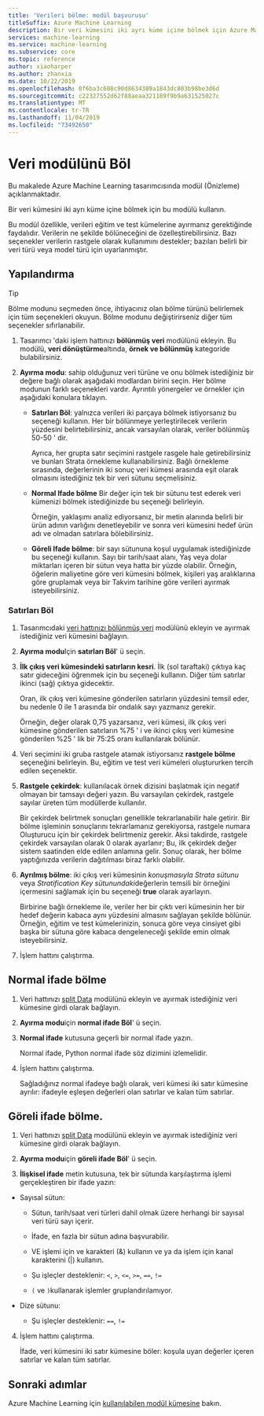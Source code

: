 ```yaml
---
title: 'Verileri bölme: modül başvurusu'
titleSuffix: Azure Machine Learning
description: Bir veri kümesini iki ayrı küme içine bölmek için Azure Machine Learning bölünmüş veri modülünü nasıl kullanacağınızı öğrenin.
services: machine-learning
ms.service: machine-learning
ms.subservice: core
ms.topic: reference
author: xiaoharper
ms.author: zhanxia
ms.date: 10/22/2019
ms.openlocfilehash: 0f6ba3c608c90d8634309a1843dc803b98be3d6d
ms.sourcegitcommit: c22327552d62f88aeaa321189f9b9a631525027c
ms.translationtype: MT
ms.contentlocale: tr-TR
ms.lasthandoff: 11/04/2019
ms.locfileid: "73492650"
---
```

# <a name="split-data-module"></a>Veri modülünü Böl

Bu makalede Azure Machine Learning tasarımcısında modül (Önizleme) açıklanmaktadır.

Bir veri kümesini iki ayrı küme içine bölmek için bu modülü kullanın.

Bu modül özellikle, verileri eğitim ve test kümelerine ayırmanız gerektiğinde faydalıdır. Verilerin ne şekilde bölüneceğini de özelleştirebilirsiniz. Bazı seçenekler verilerin rastgele olarak kullanımını destekler; bazıları belirli bir veri türü veya model türü için uyarlanmıştır.

## <a name="how-to-configure"></a>Yapılandırma

> [!TIP]
> Bölme modunu seçmeden önce, ihtiyacınız olan bölme türünü belirlemek için tüm seçenekleri okuyun.
> Bölme modunu değiştirirseniz diğer tüm seçenekler sıfırlanabilir.

1. Tasarımcı 'daki işlem hattınızı **bölünmüş veri** modülünü ekleyin. Bu modülü, **veri dönüştürme**altında, **örnek ve bölünmüş** kategoride bulabilirsiniz.

2. **Ayırma modu**: sahip olduğunuz veri türüne ve onu bölmek istediğiniz bir değere bağlı olarak aşağıdaki modlardan birini seçin. Her bölme modunun farklı seçenekleri vardır. Ayrıntılı yönergeler ve örnekler için aşağıdaki konulara tıklayın. 

    - **Satırları Böl**: yalnızca verileri iki parçaya bölmek istiyorsanız bu seçeneği kullanın. Her bir bölünmeye yerleştirilecek verilerin yüzdesini belirtebilirsiniz, ancak varsayılan olarak, veriler bölünmüş 50-50 ' dir.

        Ayrıca, her grupta satır seçimini rastgele rasgele hale getirebilirsiniz ve bunları Strata örnekleme kullanabilirsiniz. Bağlı örnekleme sırasında, değerlerinin iki sonuç veri kümesi arasında eşit olarak olmasını istediğiniz tek bir veri sütunu seçmelisiniz.  

    - **Normal Ifade bölme**  Bir değer için tek bir sütunu test ederek veri kümenizi bölmek istediğinizde bu seçeneği belirleyin.

        Örneğin, yaklaşımı analiz ediyorsanız, bir metin alanında belirli bir ürün adının varlığını denetleyebilir ve sonra veri kümesini hedef ürün adı ve olmadan satırlara bölebilirsiniz.

    - **Göreli Ifade bölme**: bir sayı sütununa koşul uygulamak istediğinizde bu seçeneği kullanın. Sayı bir tarih/saat alanı, Yaş veya dolar miktarları içeren bir sütun veya hatta bir yüzde olabilir. Örneğin, öğelerin maliyetine göre veri kümesini bölmek, kişileri yaş aralıklarına göre gruplamak veya bir Takvim tarihine göre verileri ayırmak isteyebilirsiniz.

### <a name="split-rows"></a>Satırları Böl

1.  Tasarımcıdaki [veri hattınızı bölünmüş veri](./split-data.md) modülünü ekleyin ve ayırmak istediğiniz veri kümesini bağlayın.
  
2.  **Ayırma modu**Için **satırları Böl**' ü seçin. 

3.  **İlk çıkış veri kümesindeki satırların kesri**. İlk (sol taraftaki) çıktıya kaç satır gideceğini öğrenmek için bu seçeneği kullanın. Diğer tüm satırlar ikinci (sağ) çıktıya gidecektir.

    Oran, ilk çıkış veri kümesine gönderilen satırların yüzdesini temsil eder, bu nedenle 0 ile 1 arasında bir ondalık sayı yazmanız gerekir.
     
     Örneğin, değer olarak 0,75 yazarsanız, veri kümesi, ilk çıkış veri kümesine gönderilen satırların %75 ' i ve ikinci çıkış veri kümesine gönderilen %25 ' lik bir 75:25 oranı kullanılarak bölünür.
  
4. Veri seçimini iki gruba rastgele atamak istiyorsanız **rastgele bölme** seçeneğini belirleyin. Bu, eğitim ve test veri kümeleri oluştururken tercih edilen seçenektir.

5.  **Rastgele çekirdek**: kullanılacak örnek dizisini başlatmak için negatif olmayan bir tamsayı değeri yazın. Bu varsayılan çekirdek, rastgele sayılar üreten tüm modüllerde kullanılır. 

     Bir çekirdek belirtmek sonuçları genellikle tekrarlanabilir hale getirir. Bir bölme işleminin sonuçlarını tekrarlamanız gerekiyorsa, rastgele numara Oluşturucu için bir çekirdek belirtmeniz gerekir. Aksi takdirde, rastgele çekirdek varsayılan olarak 0 olarak ayarlanır; Bu, ilk çekirdek değer sistem saatinden elde edilen anlamına gelir. Sonuç olarak, her bölme yaptığınızda verilerin dağıtılması biraz farklı olabilir. 

6. **Ayrılmış bölme**: iki çıkış veri kümesinin *konuşmasıyla Strata sütunu* veya *Stratification Key sütunundaki*değerlerin temsili bir örneğini içermesini sağlamak için bu seçeneği **true** olarak ayarlayın. 

    Birbirine bağlı örnekleme ile, veriler her bir çıktı veri kümesinin her bir hedef değerin kabaca aynı yüzdesini almasını sağlayan şekilde bölünür. Örneğin, eğitim ve test kümelerinizin, sonuca göre veya cinsiyet gibi başka bir sütuna göre kabaca dengeleneceği şekilde emin olmak isteyebilirsiniz.

7. İşlem hattını çalıştırma.


## <a name="regular-expression-split"></a>Normal ifade bölme

1.  Veri hattınızı [split Data](./split-data.md) modülünü ekleyin ve ayırmak istediğiniz veri kümesine girdi olarak bağlayın.  
  
2.  **Ayırma modu**için **normal ifade Böl**' ü seçin.

3. **Normal ifade** kutusuna geçerli bir normal ifade yazın. 
  
   Normal ifade, Python normal ifade söz dizimini izlemelidir.


4. İşlem hattını çalıştırma.

    Sağladığınız normal ifadeye bağlı olarak, veri kümesi iki satır kümesine ayrılır: ifadeyle eşleşen değerleri olan satırlar ve kalan tüm satırlar. 

## <a name="relative-expression-split"></a>Göreli ifade bölme.

1. Veri hattınızı [split Data](./split-data.md) modülünü ekleyin ve ayırmak istediğiniz veri kümesine girdi olarak bağlayın.
  
2. **Ayırma modu**için **göreli ifade Böl**' ü seçin.
  
3. **İlişkisel ifade** metin kutusuna, tek bir sütunda karşılaştırma işlemi gerçekleştiren bir ifade yazın:


 - Sayısal sütun:
    - Sütun, tarih/saat veri türleri dahil olmak üzere herhangi bir sayısal veri türü sayı içerir.

    - İfade, en fazla bir sütun adına başvurabilir.

    - VE işlemi için ve karakteri (&) kullanın ve ya da işlem için kanal karakterini (|) kullanın.

    - Şu işleçler desteklenir: `<`, `>`, `<=`, `>=`, `==`, `!=`

    - `(` ve `)`kullanarak işlemler gruplandırılamıyor.

 - Dize sütunu: 
    - Şu işleçler desteklenir: `==`, `!=`



4. İşlem hattını çalıştırma.

    İfade, veri kümesini iki satır kümesine böler: koşula uyan değerler içeren satırlar ve kalan tüm satırlar.

## <a name="next-steps"></a>Sonraki adımlar

Azure Machine Learning için [kullanılabilen modül kümesine](module-reference.md) bakın. 